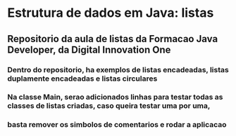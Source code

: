# Estrutura de dados em Java: listas

## Repositorio da aula de listas da Formacao Java Developer, da Digital Innovation One

### Dentro do repositorio, ha exemplos de listas encadeadas, listas duplamente encadeadas e listas circulares

### Na classe Main, serao adicionados linhas para testar todas as classes de listas criadas, caso queira testar uma por uma,
### basta remover os simbolos de comentarios e rodar a aplicacao

